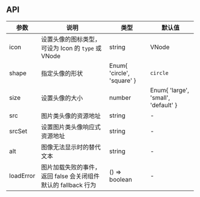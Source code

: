 ## API 

| 参数 | 说明 | 类型 | 默认值 |
| --- | --- | --- | --- |
| icon | 设置头像的图标类型，可设为 Icon 的 `type` 或 VNode | string | VNode | slot | - |
| shape | 指定头像的形状 | Enum{ 'circle', 'square' } | `circle` |
| size | 设置头像的大小 | number | Enum{ 'large', 'small', 'default' } | `default` |
| src | 图片类头像的资源地址 | string | - |
| srcSet | 设置图片类头像响应式资源地址 | string | - |
| alt | 图像无法显示时的替代文本 | string | - |
| loadError | 图片加载失败的事件，返回 false 会关闭组件默认的 fallback 行为 | () => boolean | - |